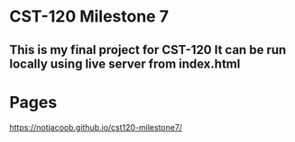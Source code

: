 # CST-120 Milestone 7
This is my final project for CST-120
It can be run locally using live server from index.html
---------------------------
# Pages
https://notjacoob.github.io/cst120-milestone7/